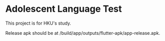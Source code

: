 # Adolescent Language Test
This project is for HKU's study.

Release apk should be at /build/app/outputs/flutter-apk/app-release.apk.